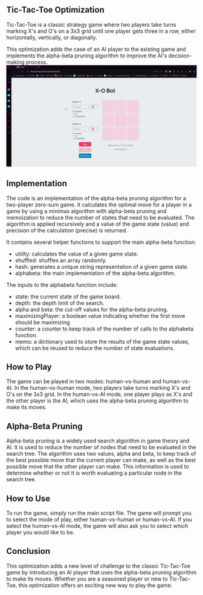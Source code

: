 ## Tic-Tac-Toe Optimization

Tic-Tac-Toe is a classic strategy game where two players take turns marking X's and O's on a 3x3 grid until one player gets three in a row, either horizontally, vertically, or diagonally.

This optimization adds the case of an AI player to the existing game and implements the alpha-beta pruning algorithm to improve the AI's decision-making process.
![](demo.gif)
## Implementation 
The code is an implementation of the alpha-beta pruning algorithm for a two-player zero-sum game. It calculates the optimal move for a player in a game by using a minimax algorithm with alpha-beta pruning and memoization to reduce the number of states that need to be evaluated. The algorithm is applied recursively and a value of the game state (value) and precision of the calculation (precise) is returned.

It contains several helper functions to support the main alpha-beta function:

- utility: calculates the value of a given game state.
- shuffled: shuffles an array randomly.
- hash: generates a unique string representation of a given game state.
- alphabeta: the main implementation of the alpha-beta algorithm.

The inputs to the alphabeta function include:

- state: the current state of the game board.
- depth: the depth limit of the search.
- alpha and beta: the cut-off values for the alpha-beta pruning.
- maximizingPlayer: a boolean value indicating whether the first move should be maximizing.
- counter: a counter to keep track of the number of calls to the alphabeta function.
- memo: a dictionary used to store the results of the game state values, which can be reused to reduce the number of state evaluations.
## How to Play
The game can be played in two modes: human-vs-human and human-vs-AI. In the human-vs-human mode, two players take turns marking X's and O's on the 3x3 grid. In the human-vs-AI mode, one player plays as X's and the other player is the AI, which uses the alpha-beta pruning algorithm to make its moves.

## Alpha-Beta Pruning
Alpha-beta pruning is a widely used search algorithm in game theory and AI. It is used to reduce the number of nodes that need to be evaluated in the search tree. The algorithm uses two values, alpha and beta, to keep track of the best possible move that the current player can make, as well as the best possible move that the other player can make. This information is used to determine whether or not it is worth evaluating a particular node in the search tree.

## How to Use
To run the game, simply run the main script file. The game will prompt you to select the mode of play, either human-vs-human or human-vs-AI. If you select the human-vs-AI mode, the game will also ask you to select which player you would like to be.

## Conclusion
This optimization adds a new level of challenge to the classic Tic-Tac-Toe game by introducing an AI player that uses the alpha-beta pruning algorithm to make its moves. Whether you are a seasoned player or new to Tic-Tac-Toe, this optimization offers an exciting new way to play the game.

